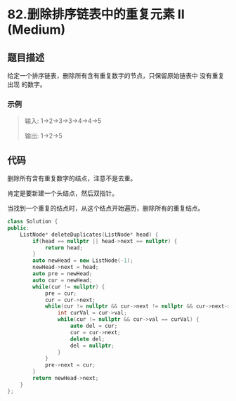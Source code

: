 # 82.删除排序链表中的重复元素 II (Medium)

## 题目描述

给定一个排序链表，删除所有含有重复数字的节点，只保留原始链表中 没有重复出现 的数字。

### 示例

> 输入: 1->2->3->3->4->4->5
> 
> 输出: 1->2->5

## 代码

删除所有含有重复数字的结点，注意不是去重。

肯定是要新建一个头结点，然后双指针。

当找到一个重复的结点时，从这个结点开始遍历，删除所有的重复结点。

```c++
class Solution {
public:
    ListNode* deleteDuplicates(ListNode* head) {
        if(head == nullptr || head->next == nullptr) {
            return head;
        } 
        auto newHead = new ListNode(-1);
        newHead->next = head;
        auto pre = newHead;
        auto cur = newHead;
        while(cur != nullptr) {
            pre = cur;
            cur = cur->next;
            while(cur != nullptr && cur->next != nullptr && cur->next->val == cur->val) {
                int curVal = cur->val;
                while(cur != nullptr && cur->val == curVal) {
                    auto del = cur;
                    cur = cur->next;
                    delete del;
                    del = nullptr;
                }
            }
            pre->next = cur;
        }
        return newHead->next;
    }
};
```